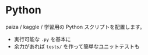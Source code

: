 # Python

paiza / kaggle / 学習用の Python スクリプトを配置します。

- 実行可能な `.py` を基本に
- 余力があれば `tests/` を作って簡単なユニットテストも
